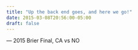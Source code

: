 ```yaml
---
title: "Up the back end goes, and here we go!"
date: 2015-03-08T20:56:00-05:00
draft: false
---
```

— 2015 Brier Final, CA vs NO